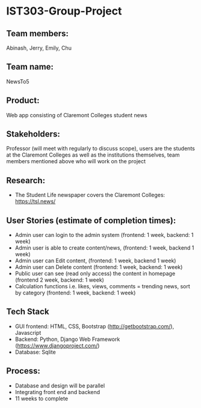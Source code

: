 # IST303-Group-Project
## Team members: 
Abinash, Jerry, Emily, Chu
## Team name: 
NewsTo5
## Product:
Web app consisting of Claremont Colleges student news 

## Stakeholders: 
Professor (will meet with regularly to discuss scope), users are the students at the Claremont Colleges as well as the institutions themselves, team members mentioned above who will work on the project

## Research:
- The Student Life newspaper covers the Claremont Colleges: https://tsl.news/

## User Stories (estimate of completion times):
- Admin user can login to the admin system (frontend: 1 week, backend: 1 week)
- Admin user is able to create content/news,  (frontend: 1 week, backend 1 week)
- Admin user can Edit content, (frontend: 1 week, backend 1 week)
- Admin user can Delete content (frontend: 1 week, backend: 1 week)
- Public user can see (read only access) the content in homepage (frontend 2 week, backend: 1 week)
- Calculation functions i.e. likes, views, comments = trending news, sort by category (frontend: 1 week, backend: 1 week)

## Tech Stack
- GUI frontend: HTML, CSS, Bootstrap (http://getbootstrap.com/), Javascript
- Backend: Python, Django Web Framework (https://www.djangoproject.com/)
- Database: Sqlite 

## Process:
- Database and design will be parallel
- Integrating front end and backend 
- 11 weeks to complete



